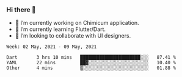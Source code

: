 ### Hi there 👋

<!--
**devcat37/devcat37** is a ✨ _special_ ✨ repository because its `README.md` (this file) appears on your GitHub profile.-->


- 🔭 I’m currently working on Chimicum application.
- 🌱 I’m currently learning Flutter/Dart.
- 👯 I’m looking to collaborate with UI designers.
<!-- - 🤔 I’m looking for help with ... -->

<!--START_SECTION:waka-->
```text
Week: 02 May, 2021 - 09 May, 2021

Dart       3 hrs 10 mins   ██████████████████████░░░   87.41 % 
YAML       22 mins         ██▓░░░░░░░░░░░░░░░░░░░░░░   10.40 % 
Other      4 mins          ▒░░░░░░░░░░░░░░░░░░░░░░░░   01.88 % 
```
<!--END_SECTION:waka-->
